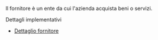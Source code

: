 Il fornitore è un ente da cui l'azienda acquista beni o servizi.

Dettagli implementativi
- [Dettaglio fornitore](Sorgenti/MB/DOC_OGG/OG_FO_D)
